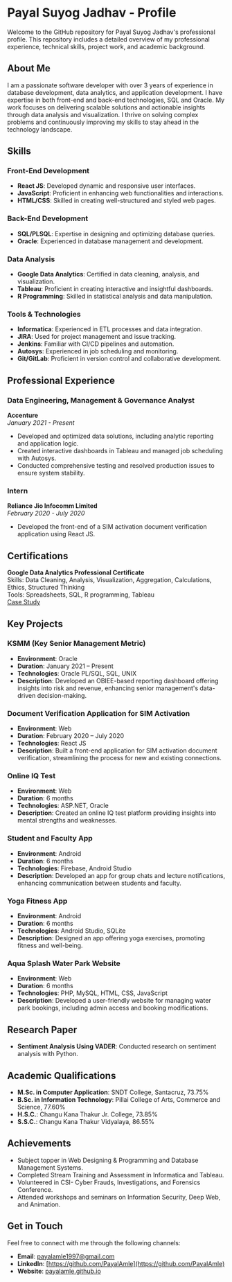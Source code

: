 # Payal Suyog Jadhav - Profile

Welcome to the GitHub repository for Payal Suyog Jadhav's professional profile. This repository includes a detailed overview of my professional experience, technical skills, project work, and academic background.

## About Me

I am a passionate software developer with over 3 years of experience in database development, data analytics, and application development. I have expertise in both front-end and back-end technologies, SQL and Oracle. My work focuses on delivering scalable solutions and actionable insights through data analysis and visualization. I thrive on solving complex problems and continuously improving my skills to stay ahead in the technology landscape.

## Skills

### Front-End Development
- **React JS**: Developed dynamic and responsive user interfaces.
- **JavaScript**: Proficient in enhancing web functionalities and interactions.
- **HTML/CSS**: Skilled in creating well-structured and styled web pages.

### Back-End Development
- **SQL/PLSQL**: Expertise in designing and optimizing database queries.
- **Oracle**: Experienced in database management and development.

### Data Analysis
- **Google Data Analytics**: Certified in data cleaning, analysis, and visualization.
- **Tableau**: Proficient in creating interactive and insightful dashboards.
- **R Programming**: Skilled in statistical analysis and data manipulation.

### Tools & Technologies
- **Informatica**: Experienced in ETL processes and data integration.
- **JIRA**: Used for project management and issue tracking.
- **Jenkins**: Familiar with CI/CD pipelines and automation.
- **Autosys**: Experienced in job scheduling and monitoring.
- **Git/GitLab**: Proficient in version control and collaborative development.

## Professional Experience

### Data Engineering, Management & Governance Analyst
**Accenture**  
*January 2021 - Present*

- Developed and optimized data solutions, including analytic reporting and application logic.
- Created interactive dashboards in Tableau and managed job scheduling with Autosys.
- Conducted comprehensive testing and resolved production issues to ensure system stability.

### Intern
**Reliance Jio Infocomm Limited**  
*February 2020 - July 2020*

- Developed the front-end of a SIM activation document verification application using React JS.


## Certifications

**Google Data Analytics Professional Certificate**  
Skills: Data Cleaning, Analysis, Visualization, Aggregation, Calculations, Ethics, Structured Thinking  
Tools: Spreadsheets, SQL, R programming, Tableau  
[Case Study](https://github.com/PayalAmle/Google-Data-Analytics-Professional-Certification)

## Key Projects

### KSMM (Key Senior Management Metric)
- **Environment**: Oracle
- **Duration**: January 2021 – Present
- **Technologies**: Oracle PL/SQL, SQL, UNIX
- **Description**: Developed an OBIEE-based reporting dashboard offering insights into risk and revenue, enhancing senior management's data-driven decision-making.

### Document Verification Application for SIM Activation
- **Environment**: Web
- **Duration**: February 2020 – July 2020
- **Technologies**: React JS
- **Description**: Built a front-end application for SIM activation document verification, streamlining the process for new and existing connections.

### Online IQ Test
- **Environment**: Web
- **Duration**: 6 months
- **Technologies**: ASP.NET, Oracle
- **Description**: Created an online IQ test platform providing insights into mental strengths and weaknesses.

### Student and Faculty App
- **Environment**: Android
- **Duration**: 6 months
- **Technologies**: Firebase, Android Studio
- **Description**: Developed an app for group chats and lecture notifications, enhancing communication between students and faculty.

### Yoga Fitness App
- **Environment**: Android
- **Duration**: 6 months
- **Technologies**: Android Studio, SQLite
- **Description**: Designed an app offering yoga exercises, promoting fitness and well-being.

### Aqua Splash Water Park Website
- **Environment**: Web
- **Duration**: 6 months
- **Technologies**: PHP, MySQL, HTML, CSS, JavaScript
- **Description**: Developed a user-friendly website for managing water park bookings, including admin access and booking modifications.

## Research Paper

- **Sentiment Analysis Using VADER**: Conducted research on sentiment analysis with Python.

## Academic Qualifications

- **M.Sc. in Computer Application**: SNDT College, Santacruz, 73.75%
- **B.Sc. in Information Technology**: Pillai College of Arts, Commerce and Science, 77.60%
- **H.S.C.**: Changu Kana Thakur Jr. College, 73.85%
- **S.S.C.**: Changu Kana Thakur Vidyalaya, 86.55%

## Achievements

- Subject topper in Web Designing & Programming and Database Management Systems.
- Completed Stream Training and Assessment in Informatica and Tableau.
- Volunteered in CSI- Cyber Frauds, Investigations, and Forensics Conference.
- Attended workshops and seminars on Information Security, Deep Web, and Animation.


## Get in Touch

Feel free to connect with me through the following channels:

- **Email**: [payalamle1997@gmail.com](mailto:payalamle1997@gmail.com)
- **LinkedIn**: [https://github.com/PayalAmle](https://github.com/PayalAmle)
- **Website**: [payalamle.github.io](https://payalamle.github.io/)

